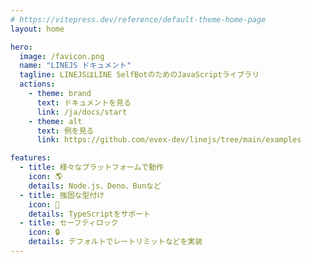 ```yaml
---
# https://vitepress.dev/reference/default-theme-home-page
layout: home

hero:
  image: /favicon.png
  name: "LINEJS ドキュメント"
  tagline: LINEJSはLINE SelfBotのためのJavaScriptライブラリ
  actions:
    - theme: brand
      text: ドキュメントを見る
      link: /ja/docs/start
    - theme: alt
      text: 例を見る
      link: https://github.com/evex-dev/linejs/tree/main/examples

features:
  - title: 様々なプラットフォームで動作
    icon: 🌎
    details: Node.js、Deno、Bunなど
  - title: 強固な型付け
    icon: 🧩
    details: TypeScriptをサポート
  - title: セーフティロック
    icon: 🔒
    details: デフォルトでレートリミットなどを実装
---
```


